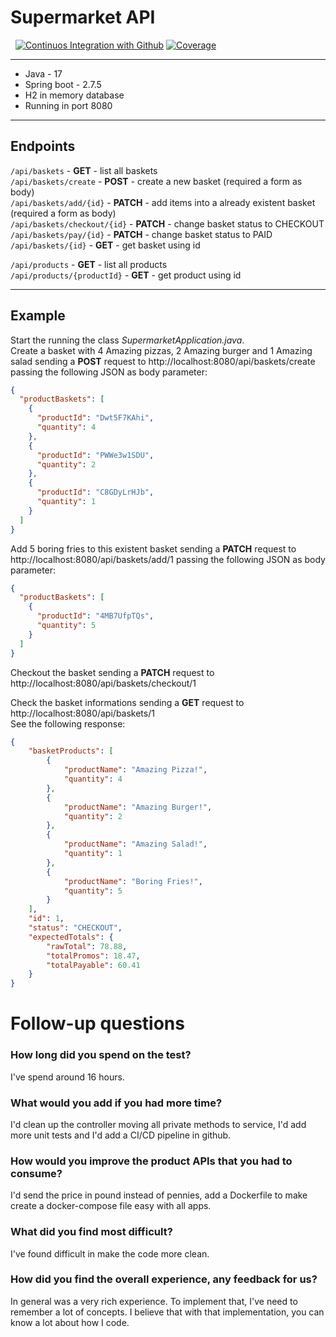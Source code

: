 # Supermarket API

&nbsp;
[![Continuos Integration with Github](https://github.com/BrunoVidotto7/SupermarketAPI/actions/workflows/docker-publish.yml/badge.svg?branch=main)](https://github.com/BrunoVidotto7/SupermarketAPI/actions/workflows/docker-publish.yml)
[![Coverage](https://img.shields.io/codecov/c/github/BrunoVidotto7/SupermarketAPI)](https://codecov.io/gh/BrunoVidotto7/SupermarketAPI)

---

<ul>
  <li>Java - 17</li>
  <li>Spring boot - 2.7.5</li>
  <li>H2 in memory database</li>
  <li>Running in port 8080</li>
</ul>

---

## Endpoints


```/api/baskets``` - **GET** - list all baskets\
```/api/baskets/create``` - **POST** - create a new basket (required a form as body)\
```/api/baskets/add/{id}``` - **PATCH** - add items into a already existent basket (required a form as body)\
```/api/baskets/checkout/{id}``` - **PATCH** - change basket status to CHECKOUT\
```/api/baskets/pay/{id}``` - **PATCH** - change basket status to PAID\
```/api/baskets/{id}``` - **GET** - get basket using id<br>

  ```/api/products``` - **GET** - list all products\
  ```/api/products/{productId}``` - **GET** - get product using id<br>

---
## Example
Start the running the class *SupermarketApplication.java*.\
Create a basket with 4 Amazing pizzas, 2 Amazing burger and 1 Amazing salad sending a **POST** request to http://localhost:8080/api/baskets/create passing the following JSON as body parameter:

```json
{
  "productBaskets": [
    {
      "productId": "Dwt5F7KAhi",
      "quantity": 4
    },
    {
      "productId": "PWWe3w1SDU",
      "quantity": 2
    },
    {
      "productId": "C8GDyLrHJb",
      "quantity": 1
    }
  ]
} 
```
Add 5 boring fries to this existent basket sending a **PATCH** request to http://localhost:8080/api/baskets/add/1 passing the following JSON as body parameter:
```json
{
  "productBaskets": [
    {
      "productId": "4MB7UfpTQs",
      "quantity": 5
    }
  ]
} 
```
Checkout the basket sending a **PATCH** request to http://localhost:8080/api/baskets/checkout/1

Check the basket informations sending a **GET** request to  http://localhost:8080/api/baskets/1<br>
See the following response:
```json
{
    "basketProducts": [
        {
            "productName": "Amazing Pizza!",
            "quantity": 4
        },
        {
            "productName": "Amazing Burger!",
            "quantity": 2
        },
        {
            "productName": "Amazing Salad!",
            "quantity": 1
        },
        {
            "productName": "Boring Fries!",
            "quantity": 5
        }
    ],
    "id": 1,
    "status": "CHECKOUT",
    "expectedTotals": {
        "rawTotal": 78.88,
        "totalPromos": 18.47,
        "totalPayable": 60.41
    }
}
```

# Follow-up questions
### How long did you spend on the test?
I've spend around 16 hours.

### What would you add if you had more time?
I'd clean up the controller moving all private methods to service, I'd add more unit tests and I'd add a CI/CD pipeline in github.

### How would you improve the product APIs that you had to consume?
I'd send the price in pound instead of pennies, add a Dockerfile to make create a docker-compose file easy with all apps.

### What did you find most difficult?
I've found difficult in make the code more clean.

### How did you find the overall experience, any feedback for us?
In general was a very rich experience. To implement that, I've need to remember a lot of concepts. I believe that with that implementation, you can know a lot about how I code.






